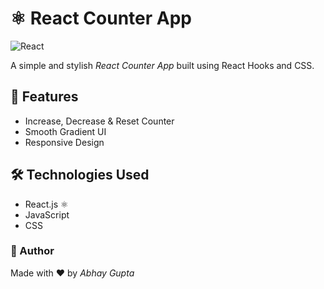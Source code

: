 # ⚛ React Counter App

![React](https://img.shields.io/badge/React-JavaScript-blue?logo=react)

A simple and stylish *React Counter App* built using React Hooks and CSS.

## 🚀 Features
- Increase, Decrease & Reset Counter  
- Smooth Gradient UI  
- Responsive Design  

## 🛠 Technologies Used
- React.js ⚛  
- JavaScript  
- CSS  


### 🧠 Author
Made with ❤ by *Abhay Gupta*